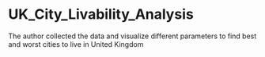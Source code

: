 # UK_City_Livability_Analysis
The author collected the data and visualize different parameters to find best and worst cities to live in United Kingdom
